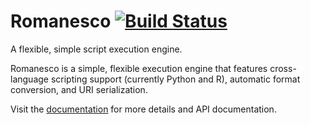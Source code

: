Romanesco [![Build Status](https://travis-ci.org/Kitware/romanesco.png?branch=master)](https://travis-ci.org/Kitware/romanesco)
=========

A flexible, simple script execution engine.

Romanesco is a simple, flexible execution engine
that features cross-language scripting support (currently Python and R),
automatic format conversion, and URI serialization.

Visit the [documentation](http://romanesco.readthedocs.org) for more details and API documentation.
